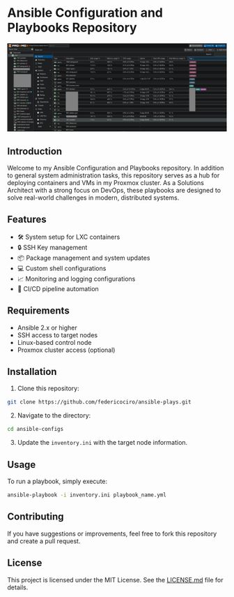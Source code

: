 # Ansible Configuration and Playbooks Repository

![Proxmox Lab](assets/pve.jpg)

## Introduction

Welcome to my Ansible Configuration and Playbooks repository. In addition to general system administration tasks, this repository serves as a hub for deploying containers and VMs in my Proxmox cluster. As a Solutions Architect with a strong focus on DevOps, these playbooks are designed to solve real-world challenges in modern, distributed systems.

## Features

- 🛠 System setup for LXC containers
- 🔒 SSH Key management
- 📦 Package management and system updates
- 💻 Custom shell configurations
- 📈 Monitoring and logging configurations
- 🔄 CI/CD pipeline automation

## Requirements

- Ansible 2.x or higher
- SSH access to target nodes
- Linux-based control node
- Proxmox cluster access (optional)
  
## Installation

1. Clone this repository:

```bash
git clone https://github.com/federicociro/ansible-plays.git
```

2. Navigate to the directory:

```bash
cd ansible-configs
```

3. Update the `inventory.ini` with the target node information.

## Usage

To run a playbook, simply execute:

```bash
ansible-playbook -i inventory.ini playbook_name.yml
```

## Contributing

If you have suggestions or improvements, feel free to fork this repository and create a pull request.

## License

This project is licensed under the MIT License. See the [LICENSE.md](LICENSE.md) file for details.
